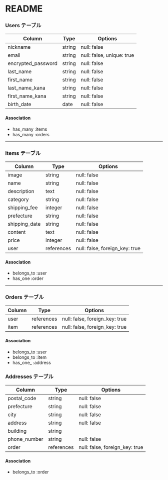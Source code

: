 # README
### Users テーブル

| Column             | Type    | Options                   |
|--------------------|---------|---------------------------|
| nickname           | string  | null: false               |
| email              | string  | null: false, unique: true |
| encrypted_password | string  | null: false               |
| last_name          | string  | null: false               |
| first_name         | string  | null: false               |
| last_name_kana     | string  | null: false               |
| first_name_kana    | string  | null: false               |
| birth_date         | date    | null: false               |

#### Association
- has_many :items
- has_many :orders

---

### Items テーブル

| Column        | Type       | Options                       |
|---------------|------------|-------------------------------|
| image         | string     | null: false                   |
| name          | string     | null: false                   |
| description   | text       | null: false                   |
| category      | string     | null: false                   |
| shipping_fee  | integer    | null: false                   |
| prefecture    | string     | null: false                   |
| shipping_date | string     | null: false                   |
| content       | text       | null: false                   |
| price         | integer    | null: false                   |
| user          | references | null: false, foreign_key: true|

#### Association
- belongs_to :user
- has_one :order

---

### Orders テーブル

| Column  | Type       | Options                        |
|---------|------------|---------------------------------|
| user    | references | null: false, foreign_key: true |
| item    | references | null: false, foreign_key: true |

#### Association
- belongs_to :user
- belongs_to :item
- has_one_ :address



### Addresses テーブル

| Column        | Type       | Options                         |
|---------------|------------|---------------------------------|
| postal_code   | string     | null: false                     |
| prefecture    | string     | null: false                     |
| city          | string     | null: false                     |
| address       | string     | null: false                     |
| building      | string     |                                 |
| phone_number  | string     | null: false                     |
| order         | references | null: false, foreign_key: true  |

#### Association
- belongs_to :order